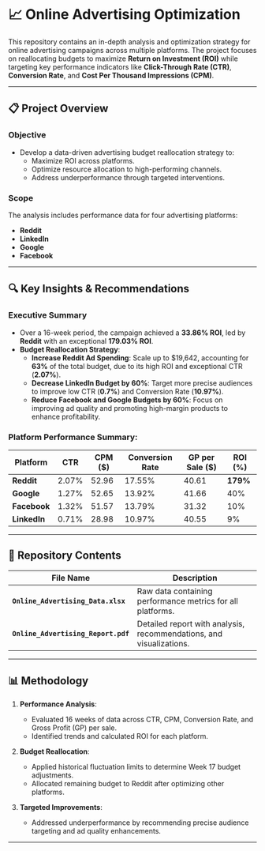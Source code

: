 # 📈 Online Advertising Optimization

This repository contains an in-depth analysis and optimization strategy for online advertising campaigns across multiple platforms. The project focuses on reallocating budgets to maximize **Return on Investment (ROI)** while targeting key performance indicators like **Click-Through Rate (CTR)**, **Conversion Rate**, and **Cost Per Thousand Impressions (CPM)**.

---

## 📋 Project Overview

### **Objective**
- Develop a data-driven advertising budget reallocation strategy to:
  - Maximize ROI across platforms.
  - Optimize resource allocation to high-performing channels.
  - Address underperformance through targeted interventions.

### **Scope**
The analysis includes performance data for four advertising platforms:
- **Reddit**
- **LinkedIn**
- **Google**
- **Facebook**

---

## 🔍 Key Insights & Recommendations
### **Executive Summary**
- Over a 16-week period, the campaign achieved a **33.86% ROI**, led by **Reddit** with an exceptional **179.03% ROI**.
- **Budget Reallocation Strategy**:
  - **Increase Reddit Ad Spending**: Scale up to $19,642, accounting for **63%** of the total budget, due to its high ROI and exceptional CTR (**2.07%**).
  - **Decrease LinkedIn Budget by 60%**: Target more precise audiences to improve low CTR (**0.7%**) and Conversion Rate (**10.97%**).
  - **Reduce Facebook and Google Budgets by 60%**: Focus on improving ad quality and promoting high-margin products to enhance profitability.

### **Platform Performance Summary**:
| Platform   | CTR    | CPM ($)  | Conversion Rate | GP per Sale ($) | ROI (%)   |
|------------|--------|----------|-----------------|-----------------|-----------|
| **Reddit** | 2.07%  | 52.96    | 17.55%          | 40.61           | **179%**  |
| **Google** | 1.27%  | 52.65    | 13.92%          | 41.66           | 40%       |
| **Facebook** | 1.32% | 51.57    | 13.79%          | 31.32           | 10%       |
| **LinkedIn** | 0.71% | 28.98    | 10.97%          | 40.55           | 9%        |

---

## 📂 Repository Contents

| File Name                       | Description                                                  |
|---------------------------------|--------------------------------------------------------------|
| **`Online_Advertising_Data.xlsx`** | Raw data containing performance metrics for all platforms.  |
| **`Online_Advertising_Report.pdf`** | Detailed report with analysis, recommendations, and visualizations. |

---

## 📊 Methodology

1. **Performance Analysis**:
   - Evaluated 16 weeks of data across CTR, CPM, Conversion Rate, and Gross Profit (GP) per sale.
   - Identified trends and calculated ROI for each platform.
   
2. **Budget Reallocation**:
   - Applied historical fluctuation limits to determine Week 17 budget adjustments.
   - Allocated remaining budget to Reddit after optimizing other platforms.

3. **Targeted Improvements**:
   - Addressed underperformance by recommending precise audience targeting and ad quality enhancements.

---

